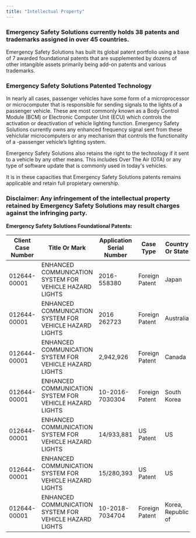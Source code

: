 ```yaml
---
title: "Intellectual Property"
---
```


### Emergency Safety Solutions currently holds 38 patents and trademarks assigned in over 45 countries. 

Emergency Safety Solutions has built its global patent portfolio using a base of 
7 awarded foundational patents that are supplemented by dozens of other intangible assets primarily being add-on patents and various
trademarks. 

### Emergency Safety Solutions Patented Technology

In nearly all cases, passenger vehicles have some form of a microprocessor or microcomputer that is responsible for sending signals to the lights of a passenger vehicle. These are most commonly known as a Body Control Module (BCM) or Electronic Computer Unit (ECU) which controls the activation or deactivation of vehicle lighting function. Emergency Safety Solutions currently owns any enhanced frequency signal sent from these vehiclular microcomputers or any mechanism that controls the functionality of a -passenger vehicle’s lighting system.

Emergency Safety Solutions also retains the right to the technology if it sent to a vehicle by any other means. This includes Over The Air (OTA) or any type of software update that is commonly used in today's vehicles. 

It is in these capacities that Emergency Safety Solutions patents remains applicable and retain full propietary ownership.  

### Disclaimer: Any infringement of the intellectual property retained by Emergency Safety Solutions may result charges against the infringing party. 

**Emergency Safety Solutions Foundational Patents:**

| Client Case Number | Title Or Mark | Application Serial Number | Case Type | Country Or State |
| ------------------ | ------------- | ------------------------- | --------- | ---------------- |
| 012644-00001 | ENHANCED COMMUNICATION SYSTEM FOR VEHICLE HAZARD LIGHTS | 2016-558380 | Foreign Patent | Japan |
| 012644-00001 | ENHANCED COMMUNICATION SYSTEM FOR VEHICLE HAZARD LIGHTS | 2016 262723 | Foreign Patent | Australia |
| 012644-00001 | ENHANCED COMMUNICATION SYSTEM FOR VEHICLE HAZARD LIGHTS | 2,942,926 | Foreign Patent | Canada |
| 012644-00001 | ENHANCED COMMUNICATION SYSTEM FOR VEHICLE HAZARD LIGHTS | 10-2016-7030304 | Foreign Patent | South Korea |
| 012644-00001 | ENHANCED COMMUNICATION SYSTEM FOR VEHICLE HAZARD LIGHTS | 14/933,881 | US Patent | US |
| 012644-00001 | ENHANCED COMMUNICATION SYSTEM FOR VEHICLE HAZARD LIGHTS | 15/280,393 | US Patent | US | 
| 012644-00001 | ENHANCED COMMUNICATION SYSTEM FOR VEHICLE HAZARD LIGHTS | 10-2018-7034704 | Foreign Patent | Korea, Republic of |
